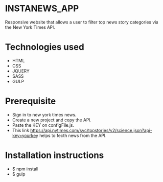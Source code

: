 # INSTANEWS_APP

Responsive website that allows a user to filter top news story categories via the New York Times API.

# Technologies used

- HTML
- CSS
- JQUERY 
- SASS
- GULP

# Prerequisite
- Sign in to new york times news.
- Create a new project and copy the API.
- Paste the KEY on configFile.js.
- This link https://api.nytimes.com/svc/topstories/v2/science.json?api-key=yourkey helps to fecth news from the API.

# Installation instructions

- $ npm install
- $ gulp
